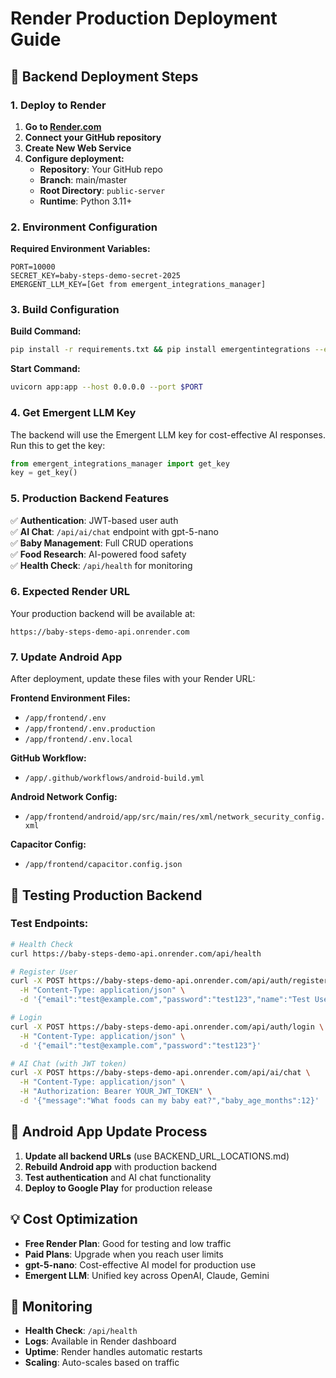 # Render Production Deployment Guide

## 🚀 Backend Deployment Steps

### 1. Deploy to Render

1. **Go to [Render.com](https://render.com)**
2. **Connect your GitHub repository**
3. **Create New Web Service**
4. **Configure deployment:**
   - **Repository**: Your GitHub repo
   - **Branch**: main/master
   - **Root Directory**: `public-server`
   - **Runtime**: Python 3.11+

### 2. Environment Configuration

**Required Environment Variables:**
```
PORT=10000
SECRET_KEY=baby-steps-demo-secret-2025
EMERGENT_LLM_KEY=[Get from emergent_integrations_manager]
```

### 3. Build Configuration

**Build Command:**
```bash
pip install -r requirements.txt && pip install emergentintegrations --extra-index-url https://d33sy5i8bnduwe.cloudfront.net/simple/
```

**Start Command:**
```bash
uvicorn app:app --host 0.0.0.0 --port $PORT
```

### 4. Get Emergent LLM Key

The backend will use the Emergent LLM key for cost-effective AI responses. Run this to get the key:

```python
from emergent_integrations_manager import get_key
key = get_key()
```

### 5. Production Backend Features

✅ **Authentication**: JWT-based user auth  
✅ **AI Chat**: `/api/ai/chat` endpoint with gpt-5-nano  
✅ **Baby Management**: Full CRUD operations  
✅ **Food Research**: AI-powered food safety  
✅ **Health Check**: `/api/health` for monitoring  

### 6. Expected Render URL

Your production backend will be available at:
```
https://baby-steps-demo-api.onrender.com
```

### 7. Update Android App

After deployment, update these files with your Render URL:

**Frontend Environment Files:**
- `/app/frontend/.env`
- `/app/frontend/.env.production` 
- `/app/frontend/.env.local`

**GitHub Workflow:**
- `/app/.github/workflows/android-build.yml`

**Android Network Config:**
- `/app/frontend/android/app/src/main/res/xml/network_security_config.xml`

**Capacitor Config:**
- `/app/frontend/capacitor.config.json`

## 🧪 Testing Production Backend

### Test Endpoints:

```bash
# Health Check
curl https://baby-steps-demo-api.onrender.com/api/health

# Register User
curl -X POST https://baby-steps-demo-api.onrender.com/api/auth/register \
  -H "Content-Type: application/json" \
  -d '{"email":"test@example.com","password":"test123","name":"Test User"}'

# Login
curl -X POST https://baby-steps-demo-api.onrender.com/api/auth/login \
  -H "Content-Type: application/json" \
  -d '{"email":"test@example.com","password":"test123"}'

# AI Chat (with JWT token)
curl -X POST https://baby-steps-demo-api.onrender.com/api/ai/chat \
  -H "Content-Type: application/json" \
  -H "Authorization: Bearer YOUR_JWT_TOKEN" \
  -d '{"message":"What foods can my baby eat?","baby_age_months":12}'
```

## 📱 Android App Update Process

1. **Update all backend URLs** (use BACKEND_URL_LOCATIONS.md)
2. **Rebuild Android app** with production backend
3. **Test authentication** and AI chat functionality  
4. **Deploy to Google Play** for production release

## 💡 Cost Optimization

- **Free Render Plan**: Good for testing and low traffic
- **Paid Plans**: Upgrade when you reach user limits
- **gpt-5-nano**: Cost-effective AI model for production use
- **Emergent LLM**: Unified key across OpenAI, Claude, Gemini

## 🔧 Monitoring

- **Health Check**: `/api/health` 
- **Logs**: Available in Render dashboard
- **Uptime**: Render handles automatic restarts
- **Scaling**: Auto-scales based on traffic